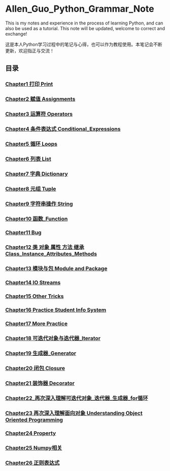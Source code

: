 # Allen_Guo_Python_Grammar_Note

This is my notes and experience in the process of learning Python, and can also be used as a tutorial. This note will be updated, welcome to correct and exchange!

这是本人Python学习过程中的笔记与心得，也可以作为教程使用。本笔记会不断更新，欢迎指正与交流！

## 目录
### [Chapter1 打印 Print](/contents/Chapter1_打印_Print)
### [Chapter2 赋值 Assignments](/contents/Chapter2_赋值_Assignments)
### [Chapter3 运算符 Operators](/contents/Chapter3_运算符_Operators)
### [Chapter4 条件表达式 Conditional_Expressions](/contents/Chapter4_条件表达式_Conditional_Expressions)
### [Chapter5 循环 Loops](/contents/Chapter5_循环_Loops)
### [Chapter6 列表 List](/contents/Chapter6_列表_List)
### [Chapter7 字典 Dictionary](/contents/Chapter7_字典_Dictionary)
### [Chapter8 元组 Tuple](/contents/Chapter8_元组_Tuple)
### [Chapter9 字符串操作 String](/contents/Chapter9_字符串操作_String)
### [Chapter10 函数_Function](/contents/Chapter10_函数_Function)
### [Chapter11 Bug](/contents/Chapter11_Bug)
### [Chapter12 类 对象 属性 方法 继承 Class_Instance_Attributes_Methods](/contents/Chapter12_类_对象_属性_方法_继承_Class_Instance_Attributes_Methods)
### [Chapter13 模块与包 Module and Package](/contents/Chapter13_模块与包_Module_and_Package)
### [Chapter14 IO Streams](/contents/Chapter14_IO_Streams)
### [Chapter15 Other Tricks](/contents/Chapter15_Other_Tricks)
### [Chapter16 Practice Student Info System](/contents/Chapter16_Practice_Student_Info_System)
### [Chapter17 More Practice](/contents/Chapter17_More_Practice)
### [Chapter18 可迭代对象与迭代器_Iterator](/contents/Chapter18_可迭代对象与迭代器_Iterator)
### [Chapter19 生成器_Generator](/contents/Chapter19_生成器_Generator)
### [Chapter20 闭包 Closure](/contents/Chapter20_闭包_Closure)
### [Chapter21 装饰器 Decorator](/contents/Chapter21_装饰器_Decorator)
### [Chapter22_再次深入理解可迭代对象_迭代器_生成器_for循环](/contents/Chapter22_再次深入理解可迭代对象_迭代器_生成器_for循环)
### [Chapter23 再次深入理解面向对象 Understanding Object Oriented Programming](/contents/Chapter23_再次深入理解面向对象_Understanding_Object_Oriented_Programming)
### [Chapter24 Property](/contents/Chapter24_Property)
### [Chapter25 Numpy相关](/contents/Chapter25_Numpy相关)
### [Chapter26 正则表达式](/contents/Chapter26_正则表达式)